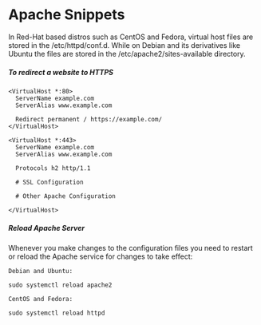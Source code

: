 # Apache Snippets

In Red-Hat based distros such as CentOS and Fedora, virtual host files are stored in the /etc/httpd/conf.d. 
While on Debian and its derivatives like Ubuntu the files are stored in the /etc/apache2/sites-available directory.


##### To redirect a website to HTTPS
```
<VirtualHost *:80> 
  ServerName example.com
  ServerAlias www.example.com

  Redirect permanent / https://example.com/
</VirtualHost>

<VirtualHost *:443>
  ServerName example.com
  ServerAlias www.example.com

  Protocols h2 http/1.1

  # SSL Configuration

  # Other Apache Configuration

</VirtualHost>

```

##### Reload Apache Server
Whenever you make changes to the configuration files you need to restart or reload the Apache service for changes to take effect:
```
Debian and Ubuntu:

sudo systemctl reload apache2

CentOS and Fedora:

sudo systemctl reload httpd
```
